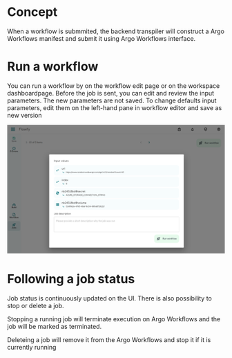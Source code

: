 # Concept
When a workflow is submmited, the backend transpiler will construct a Argo Workflows manifest and submit it using Argo Workflows interface.

# Run a workflow
You can run a workflow by on the workflow edit page or on the workspace dashboardpage. Before the job is sent, you can edit and review the input parameters. The new parameters are not saved. To change defaults input parameters, edit them on the left-hand pane in workflow editor and save as new version

![Submit job from workflow editor](./assets/jobs/jobs.PNG)

# Following a job status
Job status is continuously updated on the UI. There is also possibility to stop or delete a job.

Stopping a running job will terminate execution on Argo Workflows and the job will be marked as terminated.

Deleteing a job will remove it from the Argo Workflows and stop it if it is currently running

